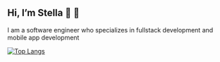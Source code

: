  ## Hi, I’m Stella :wave: :peach:
 
 I am a software engineer who specializes in fullstack development and mobile app development
 
[![Top Langs](https://github-readme-stats.vercel.app/api/top-langs/?username=nakim97&layout=compact)](https://github.com/anuraghazra/github-readme-stats)


